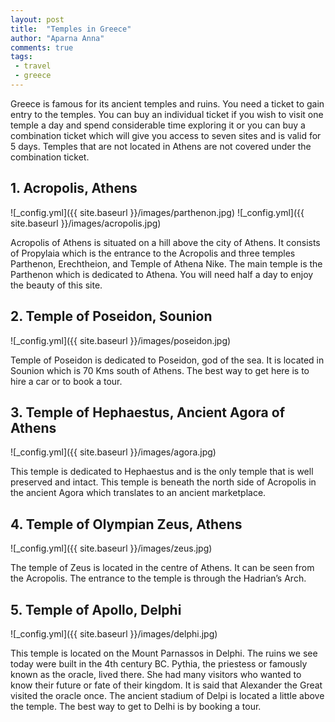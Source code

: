 ```yaml
---
layout: post
title:  "Temples in Greece"
author: "Aparna Anna"
comments: true
tags: 
 - travel
 - greece
---
```

Greece is famous for its ancient temples and ruins. You need a ticket to gain entry to the temples. You can buy an individual ticket if you wish to visit one temple a day and spend considerable time exploring it or you can buy a combination ticket which will give you access to seven sites and is valid for 5 days. Temples that are not located in Athens are not covered under the combination ticket. 

## 1. Acropolis, Athens

![_config.yml]({{ site.baseurl }}/images/parthenon.jpg)
![_config.yml]({{ site.baseurl }}/images/acropolis.jpg)

Acropolis of Athens is situated on a hill above the city of Athens. It consists of Propylaia which is the entrance to the Acropolis and three temples Parthenon, Erechtheion, and Temple of Athena Nike. The main temple is the Parthenon which is dedicated to Athena. You will need half a day to enjoy the beauty of this site. 

## 2. Temple of Poseidon, Sounion

![_config.yml]({{ site.baseurl }}/images/poseidon.jpg)

Temple of Poseidon is dedicated to Poseidon, god of the sea. It is located in Sounion which is 70 Kms south of Athens. 
The best way to get here is to hire a car or to book a tour. 

## 3. Temple of Hephaestus, Ancient Agora of Athens

![_config.yml]({{ site.baseurl }}/images/agora.jpg)

This temple is dedicated to Hephaestus and is the only temple that is well preserved and intact.  This temple is beneath the north side of Acropolis in the ancient Agora which translates to an ancient marketplace. 

## 4. Temple of Olympian Zeus, Athens

![_config.yml]({{ site.baseurl }}/images/zeus.jpg)

The temple of Zeus is located in the centre of Athens. It can be seen from the Acropolis. The entrance to the temple is through the Hadrian’s Arch. 

## 5. Temple of Apollo, Delphi

![_config.yml]({{ site.baseurl }}/images/delphi.jpg)

This temple is located on the Mount Parnassos in Delphi. The ruins we see today were built in the 4th century BC. Pythia, the priestess or famously known as the oracle, lived there. She had many visitors who wanted to know their future or fate of their kingdom. It is said that Alexander the Great visited the oracle once. 
The ancient stadium of Delpi is located a little above the temple. 
The best way to get to Delhi is by booking a tour.  
